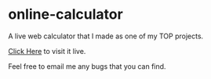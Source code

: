 # online-calculator

A live web calculator that I made as one of my TOP projects.

[Click Here](https://nail003.github.io/online-calculator) to visit it live.

Feel free to email me any bugs that you can find.
